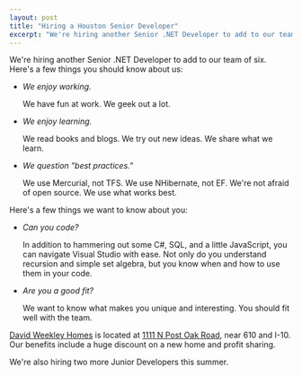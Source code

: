 ```yaml
---
layout: post
title: "Hiring a Houston Senior Developer"
excerpt: "We're hiring another Senior .NET Developer to add to our team of six. Here's a few things you should know about us."
---
```

We're hiring another Senior .NET Developer to add to our team of six. Here's a few things you should know about us:

 * _We enjoy working._

	We have fun at work. We geek out a lot.

 * _We enjoy learning._

	We read books and blogs. We try out new ideas. We share what we learn.

 * _We question "best practices."_

	We use Mercurial, not TFS. We use NHibernate, not EF. We're not afraid of open source. We use what works best.

Here's a few things we want to know about you:

 * _Can you code?_

	In addition to hammering out some C#, SQL, and a little JavaScript, you can navigate Visual Studio with ease. Not only do you understand recursion and simple set algebra, but you know when and how to use them in your code.

 * _Are you a good fit?_

	We want to know what makes you unique and interesting. You should fit well with the team.

[David Weekley Homes](http://davidweekleyhomes.com) is located at [1111 N Post Oak Road](http://maps.google.com/maps?daddr=1111+N+Post+Oak+Rd,+Houston,+TX+77024), near 610 and I-10. Our benefits include a huge discount on a new home and profit sharing.

We're also hiring two more Junior Developers this summer.